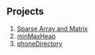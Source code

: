 ## Projects
1. [Sparse Array and Matrix](https://github.com/lolooppo/Sparse-Array-and-Matrix)
2. [minMaxHeap](https://github.com/lolooppo/min_max_heap)
3. [phoneDirectory](https://github.com/lolooppo/CsGetSkilled-Data-Structures/blob/main/Hashing/hash_chaining.cpp)
